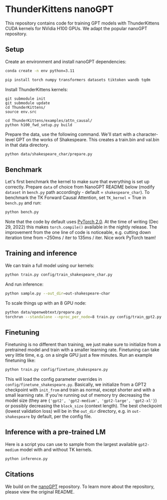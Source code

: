 # ThunderKittens nanoGPT

This repository contains code for training GPT models with ThunderKittens CUDA kernels for NVidia H100 GPUs. We adapt the popular nanoGPT repository. 

## Setup

Create an environment and install nanoGPT dependencies:
```bash
conda create -n env python=3.11

pip install torch numpy transformers datasets tiktoken wandb tqdm
```

Install ThunderKittens kernels:
```
git submodule init
git submodule update
cd ThunderKittens/
source env.src

cd ThunderKittens/examples/attn_causal/
python h100_fwd_setup.py build
```

Prepare the data, use the following command. We'll start with a character-level GPT on the works of Shakespeare. This creates a train.bin and val.bin in that data directory. 
```bash
python data/shakespeare_char/prepare.py
```

## Benchmark

Let's first benchmark the kernel to make sure that everything is set up correctly. Prepare `data` of choice from NanoGPT README below (modify ``dataset`` in `bench.py` path accordingly - default = `shakespeare_char`). 
To benchmark the TK Forward Causal Attention, set `TK_kernel` = True in `bench.py` and run:

```bash
python bench.py
```

Note that the code by default uses [PyTorch 2.0](https://pytorch.org/get-started/pytorch-2.0/). At the time of writing (Dec 29, 2022) this makes `torch.compile()` available in the nightly release. The improvement from the one line of code is noticeable, e.g. cutting down iteration time from ~250ms / iter to 135ms / iter. Nice work PyTorch team!

## Training and inference

We can train a full model using our kernels:
```bash
python train.py config/train_shakespeare_char.py
```

And run inference:
```bash
python sample.py --out_dir=out-shakespeare-char
```

To scale things up with an 8 GPU node:
```bash
python data/openwebtext/prepare.py
torchrun --standalone --nproc_per_node=8 train.py config/train_gpt2.py
```

## Finetuning

Finetuning is no different than training, we just make sure to initialize from a pretrained model and train with a smaller learning rate. Finetuning can take very little time, e.g. on a single GPU just a few minutes. Run an example finetuning like:
```bash
python train.py config/finetune_shakespeare.py
```

This will load the config parameter overrides in `config/finetune_shakespeare.py`. Basically, we initialize from a GPT2 checkpoint with `init_from` and train as normal, except shorter and with a small learning rate. If you're running out of memory try decreasing the model size (they are `{'gpt2', 'gpt2-medium', 'gpt2-large', 'gpt2-xl'}`) or possibly decreasing the `block_size` (context length). The best checkpoint (lowest validation loss) will be in the `out_dir` directory, e.g. in `out-shakespeare` by default, per the config file. 

## Inference with a pre-trained LM

Here is a script you can use to sample from the largest available `gpt2-medium` model with and without TK kernels. 
```bash
python inference.py
```

## Citations

We build on the [nanoGPT](https://github.com/karpathy/nanoGPT) repository. To learn more about the repository, please view the original README.
